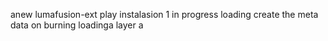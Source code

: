 anew lumafusion-ext
play
instalasion 1
in progress
loading
create the meta
data on burning
loadinga
layer
a
